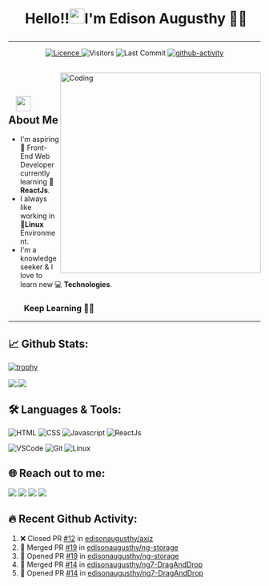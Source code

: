 # <p align="center">️ **Hello!!<img src="https://raw.githubusercontent.com/KarthikNayak024/KarthikNayak024/master/assets/wave.gif" alt="waving hand" width="30px">I'm Edison Augusthy** 🎯️🚀️</p>

---

<p align="center">
<a href="https://github.com/edisonaugusthy/edisonaugusthy/blob/master/LICENCE">
<img alt="Licence" src="https://img.shields.io/github/license/edisonaugusthy/edisonaugusthy?color=brightgreen&label=LICENCE&logo=MIT"/>
</a>
<img alt="Visitors" src="https://komarev.com/ghpvc/?username=edisonaugusthy&style=flat&labelColor=black&logo=github&label=PROFILE+VIEWS&color=29bf12"/>
<img alt="Last Commit" src="https://img.shields.io/github/last-commit/edisonaugusthy/edisonaugusthy?logo=markdown&label=LAST+UPDATE&color=29bf12&style=flat">
 <a href="https://github.com/edisonaugusthy/edisonaugusthy/actions">
   <img alt="github-activity" src="https://github.com/edisonaugusthy/edisonaugusthy/workflows/update-gh-activity/badge.svg">
  </a>
</p>
</br>
<img align="right" alt="Coding" width="400" src="https://media.giphy.com/media/Y4ak9Ki2GZCbJxAnJD/giphy.gif">
</br>

## &nbsp; &nbsp;<img src="https://media.giphy.com/media/WUlplcMpOCEmTGBtBW/giphy.gif" width="30"> **About Me**

- I'm aspiring 🔭️ Front-End Web Developer currently learning 🌱 **ReactJs**.
- I always like working in 🐧️**Linux** Environment.
- I'm a knowledge seeker & I love to learn new 💻 **Technologies**.

### &nbsp; &nbsp; &nbsp; &nbsp; **Keep Learning** 👨‍🎓️️

---

## 📈 **Github Stats:**

[![trophy](https://github-profile-trophy.vercel.app/?username=edisonaugusthy&theme=onedark)](https://github.com/ryo-ma/github-profile-trophy)

<a href="https://github.com/edisonaugusthy">
<img align="center" src="https://github-readme-stats.vercel.app/api?username=edisonaugusthy&show_icons=true&include_all_commits=true&theme=blue-green&count_private=true">
</a>
<a href="https://github.com/edisonaugusthy/github-readme-stats">
<img align="center" src="https://github-readme-stats.anuraghazra1.vercel.app/api/top-langs/?username=edisonaugusthy&layout=compact&theme=blue-green" />
</a>

</br>

## 🛠️ **Languages & Tools:**

![HTML](https://img.shields.io/badge/html%20-%23E34F26.svg?&style=for-the-badge&logo=html5&logoColor=white)
![CSS](https://img.shields.io/badge/css%20-%231572B6.svg?&style=for-the-badge&logo=css3&logoColor=white)
![Javascript](https://img.shields.io/badge/-Javascript-ffb400?style=for-the-badge&logo=javascript&logoColor=ffff3f)
![ReactJs](https://img.shields.io/badge/-React-blue?style=for-the-badge&logo=react)


![VSCode](https://img.shields.io/badge/-vscode-007ACC?style=for-the-badge&logo=visual-studio-code)
![Git](https://img.shields.io/badge/git%20-%23F05032.svg?&style=for-the-badge&logo=git&logoColor=white)
![Linux](https://img.shields.io/badge/-linux-FCC624?style=for-the-badge&logo=linux&logoColor=black)

## 🌐 **Reach out to me:** ️

[<img src="https://img.shields.io/badge/LinkedIn-edison-informational?style=for-the-badge&labelColor=black&logo=linkedin&logoColor=0077b5&&color=0077b5"/>][linkedin]
[<img src="https://img.shields.io/badge/Gmail-edisonaugusthy117@gamil.com-informational?style=for-the-badge&labelColor=black&logoColor=d14836&logo=gmail&color=d14836"/>][gmail]
[<img src="https://img.shields.io/badge/Github-edisonaugusthy-informational?style=for-the-badge&labelColor=black&logo=github&color=7d88e6"/>][github]
[<img src="https://img.shields.io/badge/Stackoverflow-edison-informational?style=for-the-badge&labelColor=black&logo=stackoverflow&logoColor=fe7a16&color=fe7a16"/>][stackoverflow]


<!-- ## **Badges:**

</a> <a href="https://archiveprogram.github.com/"><img src="https://raw.githubusercontent.com/acervenky/animated-github-badges/master/assets/acbadge.gif" width="40" height="40"></a>
</a> <a href="https://github.com/pricing"><img src="https://raw.githubusercontent.com/acervenky/animated-github-badges/master/assets/pro.gif" width="40" height="40"></a> -->

## **🔥️ Recent Github Activity:**

<!--START_SECTION:activity-->

1. ❌ Closed PR [#12](https://github.com//edisonaugusthy/axiz/pull/12) in [edisonaugusthy/axiz](https://github.com//edisonaugusthy/axiz)
2. 🎉 Merged PR [#19](https://github.com//edisonaugusthy/ng-storage/pull/19) in [edisonaugusthy/ng-storage](https://github.com//edisonaugusthy/ng-storage)
3. 💪 Opened PR [#19](https://github.com//edisonaugusthy/ng-storage/pull/19) in [edisonaugusthy/ng-storage](https://github.com//edisonaugusthy/ng-storage)
4. 🎉 Merged PR [#14](https://github.com//edisonaugusthy/ng7-DragAndDrop/pull/14) in [edisonaugusthy/ng7-DragAndDrop](https://github.com//edisonaugusthy/ng7-DragAndDrop)
5. 💪 Opened PR [#14](https://github.com//edisonaugusthy/ng7-DragAndDrop/pull/14) in [edisonaugusthy/ng7-DragAndDrop](https://github.com//edisonaugusthy/ng7-DragAndDrop)
<!--END_SECTION:activity-->

<!-- Links of Definitions -->

[linkedin]: https://www.linkedin.com/in/edison-augusthy-403837129
[gmail]: mailto:edisonaugusthy117@gmail.com "Lets connect through email"
[stackoverflow]: https://stackoverflow.com/users/6781625/edison
[github]: https://github.com/edisonaugusthy
[licence]: https://github.com/edisonaugusthy/edisonaugusthy/blob/master/LICENSE
[twitter]: https://twitter.com/edisonpappi
